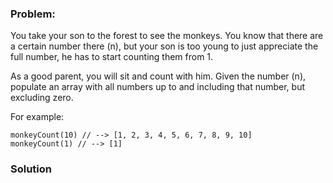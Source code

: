 ### Problem:
<p>You take your son to the forest to see the monkeys. You know that there are a certain number there (n), but your son is too young to just appreciate the full number, he has to start counting them from 1.</p>
<p>As a good parent, you will sit and count with him. Given the number (n), populate an array with all numbers up to and including that number, but excluding zero.</p>
<p>For example:</p>
<pre><code class="language-javascript">monkeyCount(<span class="hljs-number">10</span>) <span class="hljs-comment">// --&gt; [1, 2, 3, 4, 5, 6, 7, 8, 9, 10]</span>
monkeyCount(<span class="hljs-number">1</span>) <span class="hljs-comment">// --&gt; [1]</span></code></pre>
<pre style="display: none;"><code class="language-reason">monkey<span class="hljs-constructor">Count(10)</span> <span class="hljs-comment">/* --&gt; [| 1, 2, 3, 4, 5, 6, 7, 8, 9, 10 |] */</span>
monkey<span class="hljs-constructor">Count(1)</span> <span class="hljs-comment">/* --&gt; [| 1 |] */</span></code></pre>
<pre style="display: none;"><code class="language-go">monkeyCount(<span class="hljs-number">10</span>) <span class="hljs-comment">// --&gt; []int{1, 2, 3, 4, 5, 6, 7, 8, 9, 10}</span>
monkeyCount(<span class="hljs-number">1</span>) <span class="hljs-comment">// --&gt; []int{1}</span></code></pre>
<pre style="display: none;"><code class="language-php">monkeyCount(<span class="hljs-number">10</span>) <span class="hljs-comment">// --&gt; [1, 2, 3, 4, 5, 6, 7, 8, 9, 10]</span>
monkeyCount(<span class="hljs-number">1</span>) <span class="hljs-comment">// --&gt; [1]</span></code></pre>
<pre style="display: none;"><code class="language-python">monkeyCount(<span class="hljs-number">10</span>) <span class="hljs-comment"># --&gt; [1, 2, 3, 4, 5, 6, 7, 8, 9, 10]</span>
monkeyCount(<span class="hljs-number">1</span>) <span class="hljs-comment"># --&gt; [1]</span></code></pre>
<pre style="display: none;"><code class="language-ruby">monkeyCount(<span class="hljs-number">10</span>) <span class="hljs-comment"># --&gt; [1, 2, 3, 4, 5, 6, 7, 8, 9, 10]</span>
monkeyCount(<span class="hljs-number">1</span>) <span class="hljs-comment"># --&gt; [1]</span></code></pre>
<pre style="display: none;"><code class="language-java">monkeyCount(<span class="hljs-number">10</span>) <span class="hljs-comment">// --&gt; new int[]{1, 2, 3, 4, 5, 6, 7, 8, 9, 10}</span>
monkeyCount(<span class="hljs-number">1</span>) <span class="hljs-comment">// --&gt; new int[]{1}</span></code></pre>
<pre style="display: none;"><code class="language-csharp">monkeyCount(<span class="hljs-number">10</span>) <span class="hljs-comment">// --&gt; new int[]{1, 2, 3, 4, 5, 6, 7, 8, 9, 10}</span>
monkeyCount(<span class="hljs-number">1</span>) <span class="hljs-comment">// --&gt; new int[]{1}</span></code></pre>
<pre style="display: none;"><code class="language-swift">monkeyCount(<span class="hljs-number">10</span>) <span class="hljs-comment">// --&gt; [1, 2, 3, 4, 5, 6, 7, 8, 9, 10]</span>
monkeyCount(<span class="hljs-number">1</span>) <span class="hljs-comment">// --&gt; [1]</span></code></pre>

### Solution